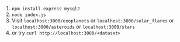 1. `npm install express mysql2`
2. `node index.js`
3. Visit `localhost:3000/exoplanets` or `localhost:3000/solar_flares` or `localhost:3000/asteroids` or `localhost:3000/stars`
4. or try `curl http://localhost:3000/<dataset>`

